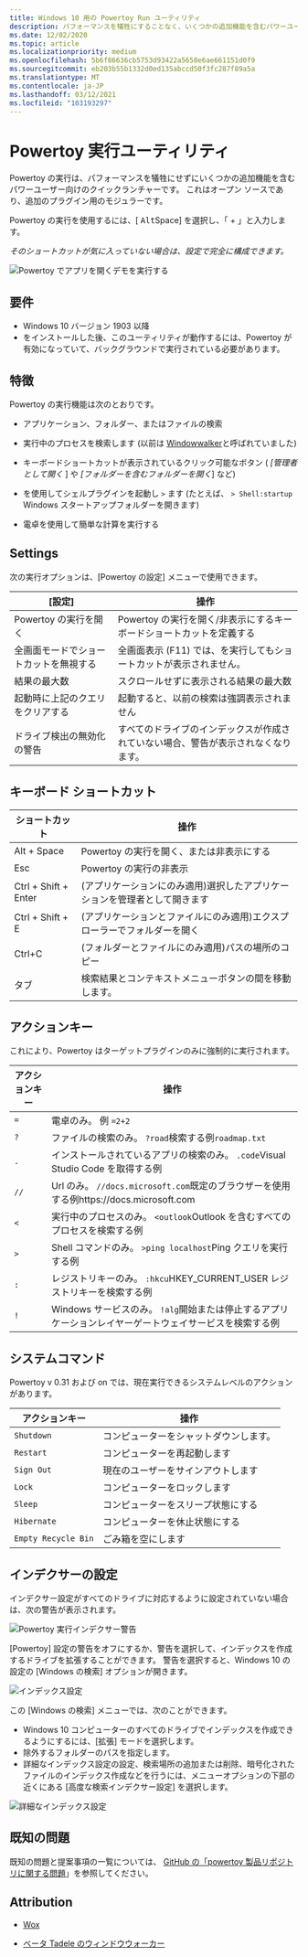 ```yaml
---
title: Windows 10 用の Powertoy Run ユーティリティ
description: パフォーマンスを犠牲にすることなく、いくつかの追加機能を含むパワーユーザー向けのクイックランチャーです。
ms.date: 12/02/2020
ms.topic: article
ms.localizationpriority: medium
ms.openlocfilehash: 5b6f86636cb5753d93422a5658e6ae661151d0f9
ms.sourcegitcommit: eb203b55b1332d0ed135abccd50f3fc287f89a5a
ms.translationtype: MT
ms.contentlocale: ja-JP
ms.lasthandoff: 03/12/2021
ms.locfileid: "103193297"
---
```

# <a name="powertoys-run-utility"></a>Powertoy 実行ユーティリティ

Powertoy の実行は、パフォーマンスを犠牲にせずにいくつかの追加機能を含むパワーユーザー向けのクイックランチャーです。 これはオープン ソースであり、追加のプラグイン用のモジュラーです。

Powertoy の実行を使用するには、[ <kbd>Alt</kbd>Space] を選択し、「 + <kbd></kbd> 」と入力します。

*そのショートカットが気に入っていない場合は、設定で完全に構成できます。*

![Powertoy でアプリを開くデモを実行する](../images/pt-powerrun-demo.gif)

## <a name="requirements"></a>要件

- Windows 10 バージョン 1903 以降
- をインストールした後、このユーティリティが動作するには、Powertoy が有効になっていて、バックグラウンドで実行されている必要があります。

## <a name="features"></a>特徴

Powertoy の実行機能は次のとおりです。

- アプリケーション、フォルダー、またはファイルの検索

- 実行中のプロセスを検索します (以前は [Windowwalker](https://github.com/betsegaw/windowwalker/)と呼ばれていました)

- キーボードショートカットが表示されているクリック可能なボタン ( *[管理者として開く* ] や *[フォルダーを含むフォルダーを開く*] など)

- を使用してシェルプラグインを起動し `>`  ます (たとえば、 `> Shell:startup` Windows スタートアップフォルダーを開きます)

- 電卓を使用して簡単な計算を実行する

## <a name="settings"></a>Settings

次の実行オプションは、[Powertoy の設定] メニューで使用できます。

  | **[設定]** |**操作** |
  | --- | --- |
  | Powertoy の実行を開く | Powertoy の実行を開く/非表示にするキーボードショートカットを定義する |
  | 全画面モードでショートカットを無視する |  全画面表示 (F11) では、を実行してもショートカットが表示されません。 |
  | 結果の最大数 |  スクロールせずに表示される結果の最大数 |
  | 起動時に上記のクエリをクリアする | 起動すると、以前の検索は強調表示されません |
  | ドライブ検出の無効化の警告 | すべてのドライブのインデックスが作成されていない場合、警告が表示されなくなります。 |

## <a name="keyboard-shortcuts"></a>キーボード ショートカット

  | **ショートカット** | **操作** |
  | --- | --- |
  | Alt + Space | Powertoy の実行を開く、または非表示にする |
  | Esc | Powertoy の実行の非表示 |
  | Ctrl + Shift + Enter | (アプリケーションにのみ適用)選択したアプリケーションを管理者として開きます |
  | Ctrl + Shift + E | (アプリケーションとファイルにのみ適用)エクスプローラーでフォルダーを開く |
  | Ctrl+C | (フォルダーとファイルにのみ適用)パスの場所のコピー |
  | タブ | 検索結果とコンテキストメニューボタンの間を移動します。 |

## <a name="action-key"></a>アクションキー

これにより、Powertoy はターゲットプラグインのみに強制的に実行されます。

  | **アクションキー** | **操作** |
  | --- | --- |
  | `=` | 電卓のみ。 例 `=2+2` |
  | `?` | ファイルの検索のみ。 `?road`検索する例`roadmap.txt` |
  | `.` | インストールされているアプリの検索のみ。 `.code`Visual Studio Code を取得する例 |
  | `//` | Url のみ。 `//docs.microsoft.com`既定のブラウザーを使用する例https://docs.microsoft.com |
  | `<` | 実行中のプロセスのみ。 `<outlook`Outlook を含むすべてのプロセスを検索する例 |
  | `>` | Shell コマンドのみ。 `>ping localhost`Ping クエリを実行する例 |
  | `:` | レジストリキーのみ。 `:hkcu`HKEY_CURRENT_USER レジストリキーを検索する例 |
  | `!` | Windows サービスのみ。 `!alg`開始または停止するアプリケーションレイヤーゲートウェイサービスを検索する例 |

## <a name="system-commands"></a>システムコマンド

Powertoy v 0.31 および on では、現在実行できるシステムレベルのアクションがあります。

  | **アクションキー**   |   **操作** |
  | ------------------ | ---------------------------------------------------------------------------------|
  | `Shutdown` | コンピューターをシャットダウンします。 |
  | `Restart` | コンピューターを再起動します |
  | `Sign Out` | 現在のユーザーをサインアウトします |
  | `Lock` | コンピューターをロックします |
  | `Sleep` | コンピューターをスリープ状態にする |
  | `Hibernate` | コンピューターを休止状態にする |
  | `Empty Recycle Bin` | ごみ箱を空にします |

## <a name="indexer-settings"></a>インデクサーの設定

インデクサー設定がすべてのドライブに対応するように設定されていない場合は、次の警告が表示されます。

![Powertoy 実行インデクサー警告](../images/pt-run-warning.png)

[Powertoy] 設定の警告をオフにするか、警告を選択して、インデックスを作成するドライブを拡張することができます。 警告を選択すると、Windows 10 の設定の [Windows の検索] オプションが開きます。

![インデックス設定](../images/pt-run-indexing.png)

この [Windows の検索] メニューでは、次のことができます。

- Windows 10 コンピューターのすべてのドライブでインデックスを作成できるようにするには、[拡張] モードを選択します。
- 除外するフォルダーのパスを指定します。
- 詳細なインデックス設定の設定、検索場所の追加または削除、暗号化されたファイルのインデックス作成などを行うには、メニューオプションの下部の近くにある [高度な検索インデクサー設定] を選択します。

![詳細なインデックス設定](../images/pt-run-indexing-advanced.png)

## <a name="known-issues"></a>既知の問題

既知の問題と提案事項の一覧については、 [GitHub の「powertoy 製品リポジトリに関する問題](https://github.com/microsoft/PowerToys/issues?q=is%3Aopen+is%3Aissue+label%3AProduct-Launcher)」を参照してください。

## <a name="attribution"></a>Attribution

- [Wox](https://github.com/Wox-launcher/Wox/)

- [ベータ Tadele のウィンドウウォーカー](https://github.com/betsegaw/windowwalker)
